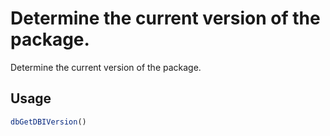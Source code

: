 # Determine the current version of the package.

Determine the current version of the package.

## Usage

``` r
dbGetDBIVersion()
```
